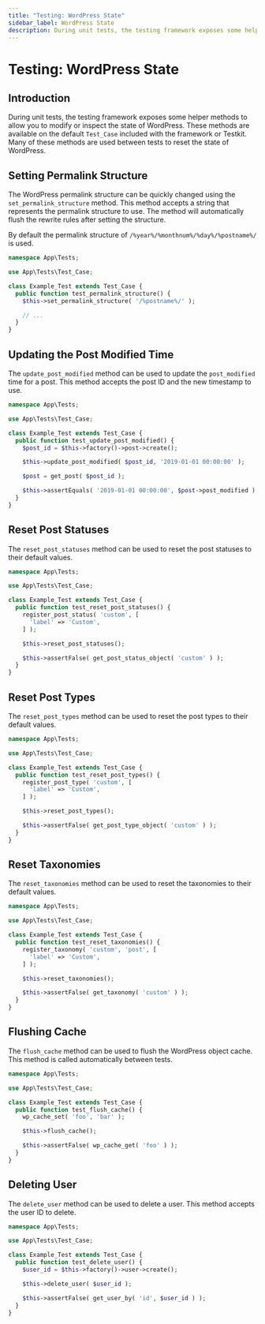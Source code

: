 ```yaml
---
title: "Testing: WordPress State"
sidebar_label: WordPress State
description: During unit tests, the testing framework exposes some helper methods to allow you to modify or inspect the state of WordPress.
---
```


# Testing: WordPress State

## Introduction

During unit tests, the testing framework exposes some helper methods to allow
you to modify or inspect the state of WordPress. These methods are available on
the default `Test_Case` included with the framework or Testkit. Many of these
methods are used between tests to reset the state of WordPress.

## Setting Permalink Structure

The WordPress permalink structure can be quickly changed using the `set_permalink_structure`
method. This method accepts a string that represents the permalink structure to
use. The method will automatically flush the rewrite rules after setting the
structure.

By default the permalink structure of `/%year%/%monthnum%/%day%/%postname%/` is used.

```php
namespace App\Tests;

use App\Tests\Test_Case;

class Example_Test extends Test_Case {
  public function test_permalink_structure() {
    $this->set_permalink_structure( '/%postname%/' );

    // ...
  }
}
```

## Updating the Post Modified Time

The `update_post_modified` method can be used to update the `post_modified` time
for a post. This method accepts the post ID and the new timestamp to use.

```php
namespace App\Tests;

use App\Tests\Test_Case;

class Example_Test extends Test_Case {
  public function test_update_post_modified() {
    $post_id = $this->factory()->post->create();

    $this->update_post_modified( $post_id, '2019-01-01 00:00:00' );

    $post = get_post( $post_id );

    $this->assertEquals( '2019-01-01 00:00:00', $post->post_modified );
  }
}
```

## Reset Post Statuses

The `reset_post_statuses` method can be used to reset the post statuses to their
default values.

```php
namespace App\Tests;

use App\Tests\Test_Case;

class Example_Test extends Test_Case {
  public function test_reset_post_statuses() {
    register_post_status( 'custom', [
      'label' => 'Custom',
    ] );

    $this->reset_post_statuses();

    $this->assertFalse( get_post_status_object( 'custom' ) );
  }
}
```

## Reset Post Types

The `reset_post_types` method can be used to reset the post types to their
default values.

```php
namespace App\Tests;

use App\Tests\Test_Case;

class Example_Test extends Test_Case {
  public function test_reset_post_types() {
    register_post_type( 'custom', [
      'label' => 'Custom',
    ] );

    $this->reset_post_types();

    $this->assertFalse( get_post_type_object( 'custom' ) );
  }
}
```

## Reset Taxonomies

The `reset_taxonomies` method can be used to reset the taxonomies to their
default values.

```php
namespace App\Tests;

use App\Tests\Test_Case;

class Example_Test extends Test_Case {
  public function test_reset_taxonomies() {
    register_taxonomy( 'custom', 'post', [
      'label' => 'Custom',
    ] );

    $this->reset_taxonomies();

    $this->assertFalse( get_taxonomy( 'custom' ) );
  }
}
```

## Flushing Cache

The `flush_cache` method can be used to flush the WordPress object cache. This
method is called automatically between tests.

```php
namespace App\Tests;

use App\Tests\Test_Case;

class Example_Test extends Test_Case {
  public function test_flush_cache() {
    wp_cache_set( 'foo', 'bar' );

    $this->flush_cache();

    $this->assertFalse( wp_cache_get( 'foo' ) );
  }
}
```

## Deleting User

The `delete_user` method can be used to delete a user. This method accepts the
user ID to delete.

```php
namespace App\Tests;

use App\Tests\Test_Case;

class Example_Test extends Test_Case {
  public function test_delete_user() {
    $user_id = $this->factory()->user->create();

    $this->delete_user( $user_id );

    $this->assertFalse( get_user_by( 'id', $user_id ) );
  }
}
```
